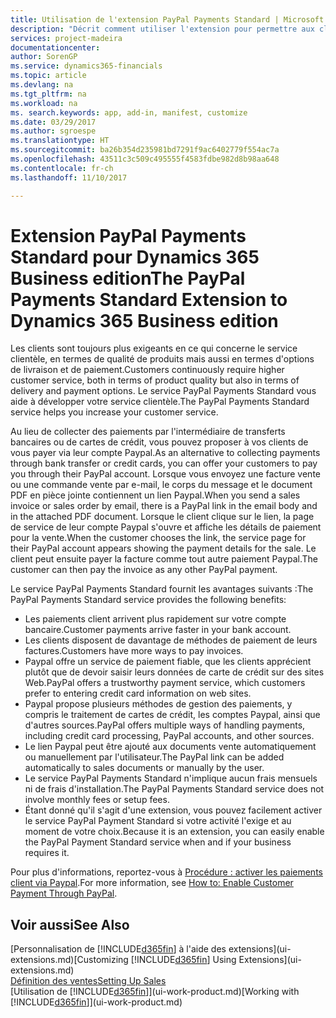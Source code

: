 ```yaml
---
title: Utilisation de l'extension PayPal Payments Standard | Microsoft Docs
description: "Décrit comment utiliser l'extension pour permettre aux clients d'effectuer des paiements avec Paypal."
services: project-madeira
documentationcenter: 
author: SorenGP
ms.service: dynamics365-financials
ms.topic: article
ms.devlang: na
ms.tgt_pltfrm: na
ms.workload: na
ms. search.keywords: app, add-in, manifest, customize
ms.date: 03/29/2017
ms.author: sgroespe
ms.translationtype: HT
ms.sourcegitcommit: ba26b354d235981bd7291f9ac6402779f554ac7a
ms.openlocfilehash: 43511c3c509c495555f4583fdbe982d8b98aa648
ms.contentlocale: fr-ch
ms.lasthandoff: 11/10/2017

---
```

# <a name="the-paypal-payments-standard-extension-to-dynamics-365-business-edition"></a><span data-ttu-id="fb187-103">Extension PayPal Payments Standard pour Dynamics 365 Business edition</span><span class="sxs-lookup"><span data-stu-id="fb187-103">The PayPal Payments Standard Extension to Dynamics 365 Business edition</span></span> 
<span data-ttu-id="fb187-104">Les clients sont toujours plus exigeants en ce qui concerne le service clientèle, en termes de qualité de produits mais aussi en termes d'options de livraison et de paiement.</span><span class="sxs-lookup"><span data-stu-id="fb187-104">Customers continuously require higher customer service, both in terms of product quality but also in terms of delivery and payment options.</span></span> <span data-ttu-id="fb187-105">Le service PayPal Payments Standard vous aide à développer votre service clientèle.</span><span class="sxs-lookup"><span data-stu-id="fb187-105">The PayPal Payments Standard service helps you increase your customer service.</span></span>

<span data-ttu-id="fb187-106">Au lieu de collecter des paiements par l'intermédiaire de transferts bancaires ou de cartes de crédit, vous pouvez proposer à vos clients de vous payer via leur compte Paypal.</span><span class="sxs-lookup"><span data-stu-id="fb187-106">As an alternative to collecting payments through bank transfer or credit cards, you can offer your customers to pay you through their PayPal account.</span></span> <span data-ttu-id="fb187-107">Lorsque vous envoyez une facture vente ou une commande vente par e-mail, le corps du message et le document PDF en pièce jointe contiennent un lien Paypal.</span><span class="sxs-lookup"><span data-stu-id="fb187-107">When you send a sales invoice or sales order by email, there is a PayPal link in the email body and in the attached PDF document.</span></span> <span data-ttu-id="fb187-108">Lorsque le client clique sur le lien, la page de service de leur compte Paypal s'ouvre et affiche les détails de paiement pour la vente.</span><span class="sxs-lookup"><span data-stu-id="fb187-108">When the customer chooses the link, the service page for their PayPal account appears showing the payment details for the sale.</span></span> <span data-ttu-id="fb187-109">Le client peut ensuite payer la facture comme tout autre paiement Paypal.</span><span class="sxs-lookup"><span data-stu-id="fb187-109">The customer can then pay the invoice as any other PayPal payment.</span></span>

<span data-ttu-id="fb187-110">Le service PayPal Payments Standard fournit les avantages suivants :</span><span class="sxs-lookup"><span data-stu-id="fb187-110">The PayPal Payments Standard service provides the following benefits:</span></span>

* <span data-ttu-id="fb187-111">Les paiements client arrivent plus rapidement sur votre compte bancaire.</span><span class="sxs-lookup"><span data-stu-id="fb187-111">Customer payments arrive faster in your bank account.</span></span>
* <span data-ttu-id="fb187-112">Les clients disposent de davantage de méthodes de paiement de leurs factures.</span><span class="sxs-lookup"><span data-stu-id="fb187-112">Customers have more ways to pay invoices.</span></span>
* <span data-ttu-id="fb187-113">Paypal offre un service de paiement fiable, que les clients apprécient plutôt que de devoir saisir leurs données de carte de crédit sur des sites Web.</span><span class="sxs-lookup"><span data-stu-id="fb187-113">PayPal offers a trustworthy payment service, which customers prefer to entering credit card information on web sites.</span></span>
* <span data-ttu-id="fb187-114">Paypal propose plusieurs méthodes de gestion des paiements, y compris le traitement de cartes de crédit, les comptes Paypal, ainsi que d'autres sources.</span><span class="sxs-lookup"><span data-stu-id="fb187-114">PayPal offers multiple ways of handling payments, including credit card processing, PayPal accounts, and other sources.</span></span>
* <span data-ttu-id="fb187-115">Le lien Paypal peut être ajouté aux documents vente automatiquement ou manuellement par l'utilisateur.</span><span class="sxs-lookup"><span data-stu-id="fb187-115">The PayPal link can be added automatically to sales documents or manually by the user.</span></span>
* <span data-ttu-id="fb187-116">Le service PayPal Payments Standard n'implique aucun frais mensuels ni de frais d'installation.</span><span class="sxs-lookup"><span data-stu-id="fb187-116">The PayPal Payments Standard service does not involve monthly fees or setup fees.</span></span>
* <span data-ttu-id="fb187-117">Étant donné qu'il s'agit d'une extension, vous pouvez facilement activer le service PayPal Payment Standard si votre activité l'exige et au moment de votre choix.</span><span class="sxs-lookup"><span data-stu-id="fb187-117">Because it is an extension, you can easily enable the PayPal Payment Standard service when and if your business requires it.</span></span>  

<span data-ttu-id="fb187-118">Pour plus d'informations, reportez-vous à [Procédure : activer les paiements client via Paypal](sales-how-enable-payment-service-extensions.md).</span><span class="sxs-lookup"><span data-stu-id="fb187-118">For more information, see [How to: Enable Customer Payment Through PayPal](sales-how-enable-payment-service-extensions.md).</span></span>

## <a name="see-also"></a><span data-ttu-id="fb187-119">Voir aussi</span><span class="sxs-lookup"><span data-stu-id="fb187-119">See Also</span></span>
<span data-ttu-id="fb187-120">[Personnalisation de [!INCLUDE[d365fin](includes/d365fin_md.md)] à l'aide des extensions](ui-extensions.md)</span><span class="sxs-lookup"><span data-stu-id="fb187-120">[Customizing [!INCLUDE[d365fin](includes/d365fin_md.md)] Using Extensions](ui-extensions.md)</span></span>  
[<span data-ttu-id="fb187-121">Définition des ventes</span><span class="sxs-lookup"><span data-stu-id="fb187-121">Setting Up Sales</span></span>](sales-setup-sales.md)  
<span data-ttu-id="fb187-122">[Utilisation de [!INCLUDE[d365fin](includes/d365fin_md.md)]](ui-work-product.md)</span><span class="sxs-lookup"><span data-stu-id="fb187-122">[Working with [!INCLUDE[d365fin](includes/d365fin_md.md)]](ui-work-product.md)</span></span>

